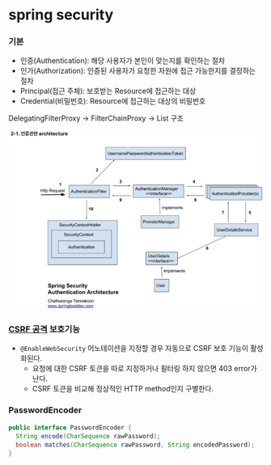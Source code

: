 spring security
===============
### 기본
* 인증(Authentication): 해당 사용자가 본인이 맞는지를 확인하는 절차 
* 인가(Authorization): 인증된 사용자가 요청한 자원에 접근 가능한지를 결정하는 절차 
* Principal(접근 주체): 보호받는 Resource에 접근하는 대상
* Credential(비밀번호): Resource에 접근하는 대상의 비밀번호

DelegatingFilterProxy → FilterChainProxy → List 구조  

![img.png](img.png)
  

### [CSRF 공격](https://zzang9ha.tistory.com/341) 보호기능
* `@EnableWebSecurity` 어노테이션을 지정할 경우 자동으로 CSRF 보호 기능이 활성화된다.
  * 요청에 대한 CSRF 토큰을 따로 지정하거나 필터링 하지 않으면 403 error가 난다.
  * CSRF 토큰을 비교해 정상적인 HTTP method인지 구별한다.
  
### PasswordEncoder
```java
public interface PasswordEncoder {
  String encode(CharSequence rawPassword);
  boolean matches(CharSequence rawPassword, String encodedPassword);
}
```
